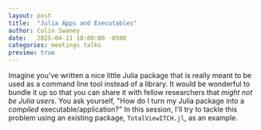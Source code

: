 ```yaml
---
layout: post
title:  "Julia Apps and Executables"
author: Colin Swaney
date:   2025-04-11 10:00:00 -0500
categories: meetings talks
preview: true
---
```

Imagine you've written a nice little Julia package that is really meant to be used as a command line tool instead of a library. It would be wonderful to bundle it up so that you can share it with fellow researchers that *might not be Julia users*. You ask yourself, "How do I turn my Julia package into a *compiled* executable/application?" In this session, I'll try to tackle this problem using an existing package, `TotalViewITCH.jl`, as an example.

<!--more-->